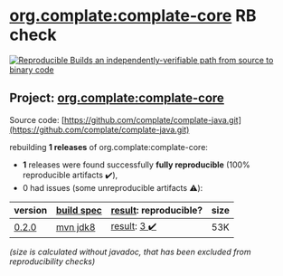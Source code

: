 [org.complate:complate-core](https://search.maven.org/artifact/org.complate/complate-core/) RB check
=======

[![Reproducible Builds](https://reproducible-builds.org/images/logos/rb.svg) an independently-verifiable path from source to binary code](https://reproducible-builds.org/)

## Project: [org.complate:complate-core](https://search.maven.org/artifact/org.complate/complate-core/)

Source code: [https://github.com/complate/complate-java.git](https://github.com/complate/complate-java.git)

rebuilding **1 releases** of org.complate:complate-core:
- **1** releases were found successfully **fully reproducible** (100% reproducible artifacts :heavy_check_mark:),
- 0 had issues (some unreproducible artifacts :warning:):

| version | [build spec](/BUILDSPEC.md) | [result](https://reproducible-builds.org/docs/jvm/): reproducible? | size |
| -- | --------- | ------ | -- |
| [0.2.0](https://search.maven.org/artifact/org.complate/complate-core/0.2.0/pom) | [mvn jdk8](complate-core-0.2.0.buildspec) | [result](complate-core-0.2.0.buildinfo): [3 :heavy_check_mark: ](complate-core-0.2.0.buildcompare) | 53K |

<i>(size is calculated without javadoc, that has been excluded from reproducibility checks)</i>
